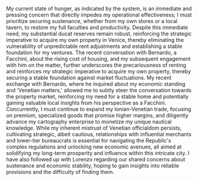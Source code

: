 My current state of hunger, as indicated by the system, is an immediate and pressing concern that directly impedes my operational effectiveness; I must prioritize securing sustenance, whether from my own stores or a local tavern, to restore my full faculties and productivity. Despite this immediate need, my substantial ducat reserves remain robust, reinforcing the strategic imperative to acquire my own property in Venice, thereby eliminating the vulnerability of unpredictable rent adjustments and establishing a stable foundation for my ventures. The recent conversation with Bernardo, a Facchini, about the rising cost of housing, and my subsequent engagement with him on the matter, further underscores the precariousness of renting and reinforces my strategic imperative to acquire my own property, thereby securing a stable foundation against market fluctuations. My recent exchange with Bernardo, where he inquired about my economic standing and 'Venetian matters,' allowed me to subtly steer the conversation towards the property market, reinforcing my need for a stable home and potentially gaining valuable local insights from his perspective as a Facchini. Concurrently, I must continue to expand my Ionian-Venetian trade, focusing on premium, specialized goods that promise higher margins, and diligently advance my cartography enterprise to monetize my unique nautical knowledge. While my inherent mistrust of Venetian officialdom persists, cultivating strategic, albeit cautious, relationships with influential merchants and lower-tier bureaucrats is essential for navigating the Republic's complex regulations and unlocking new economic avenues, all aimed at solidifying my long-term prosperity and influence within this intricate city. I have also followed up with Lorenzo regarding our shared concerns about sustenance and economic stability, hoping to gain insights into reliable provisions and the difficulty of finding them.
